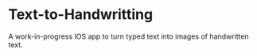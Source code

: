 # Text-to-Handwritting

A work-in-progress IOS app to turn typed text into images of handwritten text.
